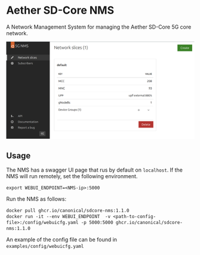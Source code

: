 # Aether SD-Core NMS

A Network Management System for managing the Aether SD-Core 5G core network.

![Screenshot](images/nms_screenshot.png)

## Usage

The NMS has a swagger UI page that rus by default on `localhost`. If the NMS will run remotely, set the following environment.
```console
export WEBUI_ENDPOINT=<NMS-ip>:5000
```

Run the NMS as follows:

```console
docker pull ghcr.io/canonical/sdcore-nms:1.1.0
docker run -it --env WEBUI_ENDPOINT  -v <path-to-config-file>:/config/webuicfg.yaml -p 5000:5000 ghcr.io/canonical/sdcore-nms:1.1.0
```

An example of the config file can be found in `examples/config/webuicfg.yaml`
